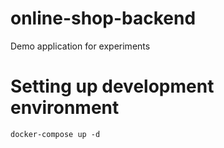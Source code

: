 # online-shop-backend

Demo application for experiments

# Setting up development environment
```
docker-compose up -d
```
